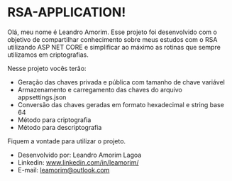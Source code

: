# RSA-APPLICATION!

Olá, meu nome é Leandro Amorim.
Esse projeto foi desenvolvido com o objetivo de compartilhar conhecimento sobre meus estudos com o RSA utilizando ASP NET CORE e simplificar ao máximo as rotinas que sempre utilizamos em criptografias. 

Nesse projeto vocês terão:
- Geração das chaves privada e pública com tamanho de chave variável
- Armazenamento e carregamento das chaves do arquivo appsettings.json
- Conversão das chaves geradas em formato hexadecimal e string base 64
- Método para criptografia
- Método para descriptografia

Fiquem a vontade para utilizar o projeto.

 * Desenvolvido por: Leandro Amorim Lagoa
 * Linkedin: www.linkedin.com/in/leamorim/
 * E-mail: leamorim@outlook.com
